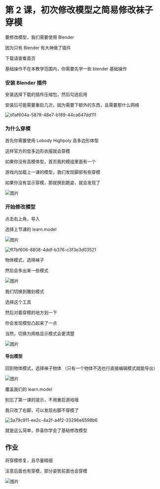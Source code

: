 # 第 2 课，初次修改模型之简易修改袜子穿模

要修改模型，我们需要使用 Blender

因为只有 Blender 有大神做了插件

下载请查看首页

基础操作不在本教学范围内，你需要先学一些 blender 基础操作

### 安装 Blender 插件
安装选择下载的插件压缩包，然后勾选启用

安装后可能需要重启几次，因为需要下额外的东西，且需要那什么网络

![d1af604a-5878-48e7-b189-44ca647dd111](https://github.com/user-attachments/assets/781bde66-9ee2-40c2-849f-ebed789ae0b5)




### 为什么穿模

首先你需要使用 Lobody Highpoly 高多边形体型

这样官方的低多边形衣服就会穿模

如果你没有高模体型，首页我的模组里面有一个

游戏内加载上一课的模型，我们发现脚部有些穿模

如果你没有显示穿模，那就换到跪姿，就会发现了

![图片](https://github.com/user-attachments/assets/c508c575-5da9-4b03-9e03-2c978d2b95cb)




### 开始修改模型

点击右上角，导入

选择上节课的 learn.model

![图片](https://github.com/user-attachments/assets/fd547509-9f7c-42f0-b864-11aa953a1d55)


![ff7bf606-8808-4ddf-b376-c3f3e3d03521](https://github.com/user-attachments/assets/ae44b1a0-0a89-4e77-b1ff-021080d919cc)


物体模式，选择袜子

然后会多出来一些模式

![图片](https://github.com/user-attachments/assets/8c8a4f83-9022-4954-89c5-3db3c1de3853)

我们切换到雕刻模式

选择这个工具

然后对着穿模的地方划一下

你会发现模型凸起来了一点

当然，切换为网格显示模式会更清楚

![图片](https://github.com/user-attachments/assets/a44daa8e-2ff5-4f39-819a-21fd53e78e14)


#### 导出模型

回到物体模式，选择袜子物体
（只有一个物体不选也行直接编辑模式就能导出）

![图片](https://github.com/user-attachments/assets/e3976405-a361-4670-8ff0-b33e5b876359)

覆盖我们的 learn.model

别忘了第一课的提示，不用重启游戏哦

我只改了右脚，可以发现右脚不穿模了

![3a79c911-ee2c-4a2f-a4f2-33296e6598b6](https://github.com/user-attachments/assets/e838a46b-a460-4df2-991b-0291e1c80122)

就是这么简单，恭喜你学会了基础修改模型



## 作业

将穿模修复，且尽量精细

注意后面也有穿模，部分姿势前面也会穿模


![图片](https://github.com/user-attachments/assets/f2bca4c5-3860-4271-9e4d-d90e380d4e3e)

